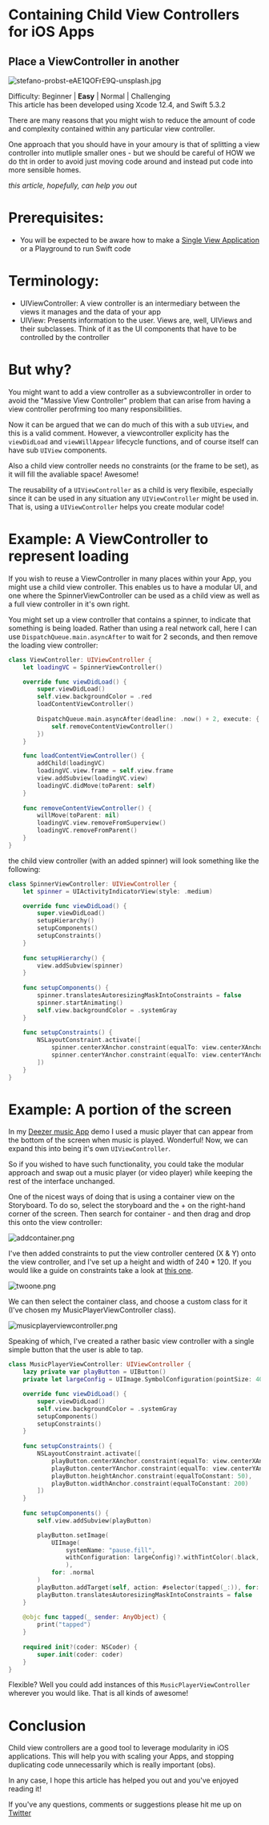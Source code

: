# Containing Child View Controllers for iOS Apps
## Place a ViewController in another

![stefano-probst-eAE1QOFrE9Q-unsplash.jpg](Images/stefano-probst-eAE1QOFrE9Q-unsplash.jpg)<br> 

Difficulty: Beginner | **Easy** | Normal | Challenging<br/>
This article has been developed using Xcode 12.4, and Swift 5.3.2

There are many reasons that you might wish to reduce the amount of code and complexity contained within any particular view controller. 

One approach that you should have in your amoury is that of splitting a view controller into mutliple smaller ones - but we should be careful of HOW we do tht in order to avoid just moving code around and instead put code into more sensible homes. 

*this article, hopefully, can help you out*

# Prerequisites:
* You will be expected to be aware how to make a [Single View Application](https://medium.com/swlh/your-first-ios-application-using-xcode-9983cf6efb71) or a Playground to run Swift code

# Terminology:
* UIViewController: A view controller is an intermediary between the views it manages and the data of your app
* UIView: Presents information to the user. Views are, well, UIViews and their subclasses. Think of it as the UI components that have to be controlled by the controller

# But why?
You might want to add a view controller as a subviewcontroller in order to avoid the "Massive View Controller" problem that can arise from having a view controller perofrming too many responsibilities.

Now it can be argued that we can do much of this with a sub `UIView`, and this is a valid comment. However, a viewcontroller explicity has the `viewDidLoad` and `viewWillAppear` lifecycle functions, and of course itself can have sub `UIView` components. 

Also a child view controller needs no constraints (or the frame to be set), as it will fill the avaliable space! Awesome!

The reusability of a `UIViewController` as a child is very flexibile, especially since it can be used in any situation any `UIViewController` might be used in. That is, using a `UIViewController` helps you create modular code!

# Example: A ViewController to represent loading
If you wish to reuse a ViewController in many places within your App, you might use a child view controller. This enables us to have a modular UI, and one where the SpinnerViewController can be used as a child view as well as a full view controller in it's own right. 

You might set up a view controller that contains a spinner, to indicate that something is being loaded. Rather than using a real network call, here I can use `DispatchQueue.main.asyncAfter` to wait for 2 seconds, and then remove the loading view controller:

```swift
class ViewController: UIViewController {
    let loadingVC = SpinnerViewController()

    override func viewDidLoad() {
        super.viewDidLoad()
        self.view.backgroundColor = .red
        loadContentViewController()
        
        DispatchQueue.main.asyncAfter(deadline: .now() + 2, execute: {
            self.removeContentViewController()
        })
    }

    func loadContentViewController() {
        addChild(loadingVC)
        loadingVC.view.frame = self.view.frame
        view.addSubview(loadingVC.view)
        loadingVC.didMove(toParent: self)
    }
    
    func removeContentViewController() {
        willMove(toParent: nil)
        loadingVC.view.removeFromSuperview()
        loadingVC.removeFromParent()
    }
}
```

the child view controller (with an added spinner) will look something like the following:

```swift
class SpinnerViewController: UIViewController {
    let spinner = UIActivityIndicatorView(style: .medium)

    override func viewDidLoad() {
        super.viewDidLoad()
        setupHierarchy()
        setupComponents()
        setupConstraints()
    }
    
    func setupHierarchy() {
        view.addSubview(spinner)
    }
    
    func setupComponents() {
        spinner.translatesAutoresizingMaskIntoConstraints = false
        spinner.startAnimating()
        self.view.backgroundColor = .systemGray
    }
    
    func setupConstraints() {
        NSLayoutConstraint.activate([
            spinner.centerXAnchor.constraint(equalTo: view.centerXAnchor),
            spinner.centerYAnchor.constraint(equalTo: view.centerYAnchor)
        ])
    }
}
```

# Example: A portion of the screen
In my [Deezer music App](https://github.com/stevencurtis/DeezerMVVMArchitectureExample) demo I used a music player that can appear from the bottom of the screen when music is played. Wonderful! Now, we can expand this into being it's own `UIViewController`.

So if you wished to have such functionality, you could take the modular approach and swap out a music player (or video player) while keeping the rest of the interface unchanged.

One of the nicest ways of doing that is using a container view on the Storyboard. To do so, select the storyboard and the + on the right-hand corner of the screen. Then search for container - and then drag and drop this onto the view controller:

![addcontainer.png](Images/addcontainer.png)<br> 

I've then added constraints to put the view controller centered (X & Y) onto the view controller, and I've set up a height and width of 240 * 120. If you would like a guide on constraints take a look at [this one](https://stevenpcurtis.medium.com/storyboard-constraints-18bcf6c5b0f9).

![twoone.png](Images/twoone.png)<br>

We can then select the container class, and choose a custom class for it (I've chosen my MusicPlayerViewController class).

![musicplayerviewcontroller.png](Images/musicplayerviewcontroller.png)<br>

Speaking of which, I've created a rather basic view controller with a single simple button that the user is able to tap.

```swift
class MusicPlayerViewController: UIViewController {
    lazy private var playButton = UIButton()
    private let largeConfig = UIImage.SymbolConfiguration(pointSize: 40, weight: .medium, scale: .medium)

    override func viewDidLoad() {
        super.viewDidLoad()
        self.view.backgroundColor = .systemGray
        setupComponents()
        setupConstraints()
    }
    
    func setupConstraints() {
        NSLayoutConstraint.activate([
            playButton.centerXAnchor.constraint(equalTo: view.centerXAnchor),
            playButton.centerYAnchor.constraint(equalTo: view.centerYAnchor),
            playButton.heightAnchor.constraint(equalToConstant: 50),
            playButton.widthAnchor.constraint(equalToConstant: 200)
        ])
    }
    
    func setupComponents() {
        self.view.addSubview(playButton)

        playButton.setImage(
            UIImage(
                systemName: "pause.fill",
                withConfiguration: largeConfig)?.withTintColor(.black, renderingMode: .alwaysOriginal
                ),
            for: .normal
        )
        playButton.addTarget(self, action: #selector(tapped(_:)), for: .touchDown)
        playButton.translatesAutoresizingMaskIntoConstraints = false
    }
    
    @objc func tapped(_ sender: AnyObject) {
        print("tapped")
    }
    
    required init?(coder: NSCoder) {
        super.init(coder: coder)
    }
}
```

Flexible? Well you could add instances of this `MusicPlayerViewController` wherever you would like. That is all kinds of awesome!

# Conclusion
Child view controllers are a good tool to leverage modularity in iOS applications. This will help you with scaling your Apps, and stopping duplicating code unnecessarily which is really important (obs).

In any case, I hope this article has helped you out and you've enjoyed reading it!

If you've any questions, comments or suggestions please hit me up on [Twitter](https://twitter.com/stevenpcurtis)
